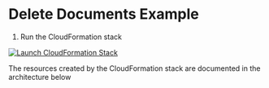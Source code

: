# Delete Documents Example

1. Run the CloudFormation stack

[![Launch CloudFormation Stack](https://sharkech-public.s3.amazonaws.com/misc-public/cloudformation-launch-stack.png)](https://console.aws.amazon.com/cloudformation/home#/stacks/new?stackName=open-search-deleteddocuments&templateURL=https://sharkech-public.s3.amazonaws.com/misc-public/opensearch_deleteddocuments.yaml)

The resources created by the CloudFormation stack are documented in the architecture below
